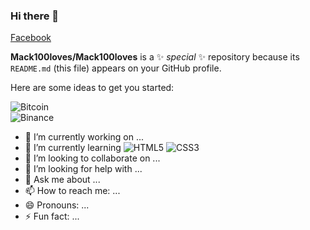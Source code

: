 ### Hi there 👋
<a href="https://www.facebook.com/polkul.lovejareonlap/"> Facebook </a>

**Mack100loves/Mack100loves** is a ✨ _special_ ✨ repository because its `README.md` (this file) appears on your GitHub profile.

Here are some ideas to get you started:

![Bitcoin](https://img.shields.io/badge/Bitcoin-000?style=for-the-badge&logo=bitcoin&logoColor=white)  
![Binance](https://img.shields.io/badge/Binance-FCD535?style=for-the-badge&logo=binance&logoColor=white)

- 🔭 I’m currently working on ...
- 🌱 I’m currently learning ![HTML5](https://img.shields.io/badge/html5-%23E34F26.svg?style=for-the-badge&logo=html5&logoColor=white) ![CSS3](https://img.shields.io/badge/css3-%231572B6.svg?style=for-the-badge&logo=css3&logoColor=white)
- 👯 I’m looking to collaborate on ...
- 🤔 I’m looking for help with ...
- 💬 Ask me about ...
- 📫 How to reach me: ...
- 😄 Pronouns: ...
- ⚡ Fun fact: ...

